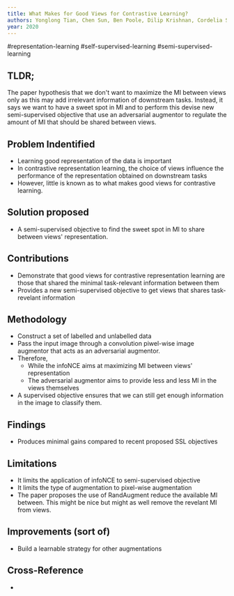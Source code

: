 ```yaml
---
title: What Makes for Good Views for Contrastive Learning?
authors: Yonglong Tian, Chen Sun, Ben Poole, Dilip Krishnan, Cordelia Schmid, Phillip Isola
year: 2020
---
```


#representation-learning #self-supervised-learning #semi-supervised-learning 

## TLDR;
The paper hypothesis that we don't want to maximize the MI between views only as this may add irrelevant information of downstream tasks. Instead, it says we want to have a sweet spot in MI and to perform this devise new semi-supervised objective that use an adversarial augmentor to regulate the amount of MI that should be shared between views.

## Problem Indentified
- Learning good representation of the data is important
- In contrastive representation learning, the choice of views influence the performance of the representation obtained on downstream tasks
- However, little is known as to what makes good views for contrastive learning.

## Solution proposed 
- A semi-supervised objective to find the sweet spot in MI to share between views' representation.

## Contributions
- Demonstrate that good views for contrastive representation learning are those that shared the minimal task-relevant information between them
- Provides a new semi-supervised objective to get views that shares task-revelant information

## Methodology
- Construct a set of labelled and unlabelled data
- Pass the input image through a convolution piwel-wise image augmentor that acts as an adversarial augmentor.
- Therefore,
	- While the infoNCE aims at maximizing MI between views' representation
	- The adversarial augmentor aims to provide less and less MI in the views themselves
- A supervised objective ensures that we can still get enough information in the image to classify them.

## Findings
- Produces minimal gains compared to recent proposed SSL objectives

## Limitations
- It limits the application of infoNCE to semi-supervised objective
- It limits the type of augmentation to pixel-wise augmentation
- The paper proposes the use of RandAugment reduce the available MI between. This might be nice but  might as well remove the revelant MI from views.

## Improvements (sort of)
- Build a learnable strategy for other augmentations

## Cross-Reference
- 
